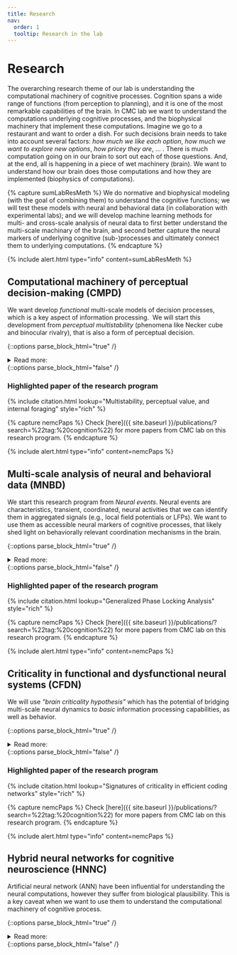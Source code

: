 ```yaml
---
title: Research
nav:
  order: 1
  tooltip: Research in the lab
---
```


# Research

The overarching research theme of our lab is understanding the computational machinery of cognitive processes. Cognition spans a wide range of functions (from perception to planning), and it is one of the most remarkable capabilities of the brain. 
In CMC lab we want to understand the computations underlying cognitive processes, 
and the biophysical machinery that implement these computations.
Imagine we go to a restaurant and want to order a dish. 
For such decisions brain needs to take into account several factors: 
_how much we like each option_, 
_how much we want to explore new options_, 
_how pricey they are_, ... .
There is much computation going on in our brain to sort out each of those questions.
And, at the end, all is happening in a piece of wet machinery (brain).
We want to understand how our brain does those computations and how they are implemented (biophysics of computations).

{% capture sumLabResMeth %}
We do normative and biophysical modeling (with the goal of combining them) to understand the cognitive functions; we will test these models with neural and behavioral data (in collaboration with experimental labs); and we will develop machine learning methods for multi- and cross-scale analysis of neural data to first better understand the multi-scale machinary of the brain, and second better capture the neural markers of underlying cognitive (sub-)processes and ultimately connect them to underlying computations. 
{% endcapture %}

{%
  include alert.html
  type="info"
  content=sumLabResMeth
%}
	

## Computational machinery of perceptual decision-making (CMPD)

We want develop *functional* multi-scale models of decision processes,
which is a key aspect of information processing. 
We will start this development from *perceptual multistability* (phenomena like Necker cube
and binocular rivalry), that is also a form of perceptual decision. 

{::options parse_block_html="true" /}
<details  style="text-align: left;">
<summary markdown="span">Read more:</summary>

We chose perceptual multistability as our starting point due to
its multi-faceted richness:

1. It is an evolutionary-preserved phenomenon.
2. It is studied across several levels of organization (from genes to brain
networks).
3. It is a rich task to understand different aspects of neural
computaitons. This includes, perceptual inference and we recently showed it is
*also* a rich task for understanding value-based decision-making, and even cognitive control.
4. It is broadly applicable across many species, from Drosophila to human, as well as across different sensory modalities.

Furthermore, perceptual multistability is also important from a
psychiatric perspective, as it has been found to differ in a wide range
of psychiatric conditions (e. g., differences in the rate of perceptual
switches), 
So, we believe studying this phenomenon has great potential
for gaining an integrative insight into a wide range of neural functions
and dysfunctions.

</details>
{::options parse_block_html="false" /}

### Highlighted paper of the research program
{% include citation.html lookup="Multistability, perceptual value, and internal foraging" style="rich" %}

{% capture nemcPaps %}
Check [here]({{ site.baseurl }}/publications/?search=%22tag:%20cognition%22) for more papers from CMC lab on this research program.
{% endcapture %}

{%
  include alert.html
  type="info"
  content=nemcPaps
%}

## Multi-scale analysis of neural and behavioral data (MNBD)

We start this research program from _Neural events_. Neural events are characteristics, transient, coordinated, neural activities that we can identify them in aggregated signals (e.g., local field potentials or LFPs). 
We want to use them as accessible neural markers of cognitive processes, 
that likely shed light on behaviorally relevant coordination mechanisms in the brain.

{::options parse_block_html="true" /}
<details  style="text-align: left;">
<summary markdown="span">Read more:</summary>

It has been shown some neural events have signature across several scales (neurons, neural populations, and large-scale networks). 
Moreover, they are also closely connected to behavior;
for instance Sharp-Wave Ripples is one of the most studied neural events and, over two decades, it has been shown they are involved in everything from memory consolidation to offline and online planning. 
We want to use them as accessible neural markers of cognitive processes, 
that likely shed light on behaviorally relevant coordination mechanisms in the brain.


key gaps that we are trying to fill are the following: 
1. How we can detect neural events in data reliably? Thus, we will develop unsupervised machine learning methods to identify neural events.
2. If and how neural events are coupled to behavior? Thus we will use our method(s) to investigate the occurrence of different kinds of neural events in variety of behavioral task.
3. How rich multi-scale dynamics of neural event support the behavior? Thus, we will characterize the multi-scale signature of neural events (e.g., how different brain regions interact/communicate during each event) during variety of behavioral task.

</details>
{::options parse_block_html="false" /}

### Highlighted paper of the research program
{% include citation.html lookup="Generalized Phase Locking Analysis" style="rich" %}

{% capture nemcPaps %}
Check [here]({{ site.baseurl }}/publications/?search=%22tag:%20cognition%22) for more papers from CMC lab on this research program.
{% endcapture %}

{%
  include alert.html
  type="info"
  content=nemcPaps
%}



## Criticality in functional and dysfunctional neural systems (CFDN)

We will use *"brain criticality hypothesis"* which has the potential of bridging
multi-scale neural dynamics to
*basic* information processing capabilities, as well as behavior.

{::options parse_block_html="true" /}
<details  style="text-align: left;">
<summary markdown="span">Read more:</summary>

Crudely speaking, this
hypothesis states that the brain operates close to the *edge of
instability* (e.g., a sweet spot between over-synchronization and random
activity). Operating in this regime explains some key features of neural
dynamics that are particularly important for a multi-scale description
of the brain (e. g., scale-freeness). Furthermore, criticality has been
suggested to be an optimized regime for information processing.

We extend the previous line of research in
two directions. 
1. Extend it to a broader range of information processing and other biologically relevant neuronal networks.
2. We investigate if deviation from the critical state occurs in psychiatric disorders. 

</details>
<!-- <br/> -->
{::options parse_block_html="false" /}

### Highlighted paper of the research program
{% include citation.html lookup="Signatures of criticality in efficient coding networks" style="rich" %}

{% capture nemcPaps %}
Check [here]({{ site.baseurl }}/publications/?search=%22tag:%20cognition%22) for more papers from CMC lab on this research program.
{% endcapture %}

{%
  include alert.html
  type="info"
  content=nemcPaps
%}

## Hybrid neural networks for cognitive neuroscience (HNNC)

Artificial neural network (ANN) have been influential for understanding the neural computations, 
however they suffer from biological plausibility. 
This is a key caveat when we want to use them to understand the computational machinery of cognitive process. 

{::options parse_block_html="true" /}
<details  style="text-align: left;">
<summary markdown="span">Read more:</summary>

We will exploit the  capacity of ANN for implementing different kinds of computations and hybrid them as much as possible with biological neural networks.
This will let us to have the goodness of both worlds.


</details>
{::options parse_block_html="false" /}


